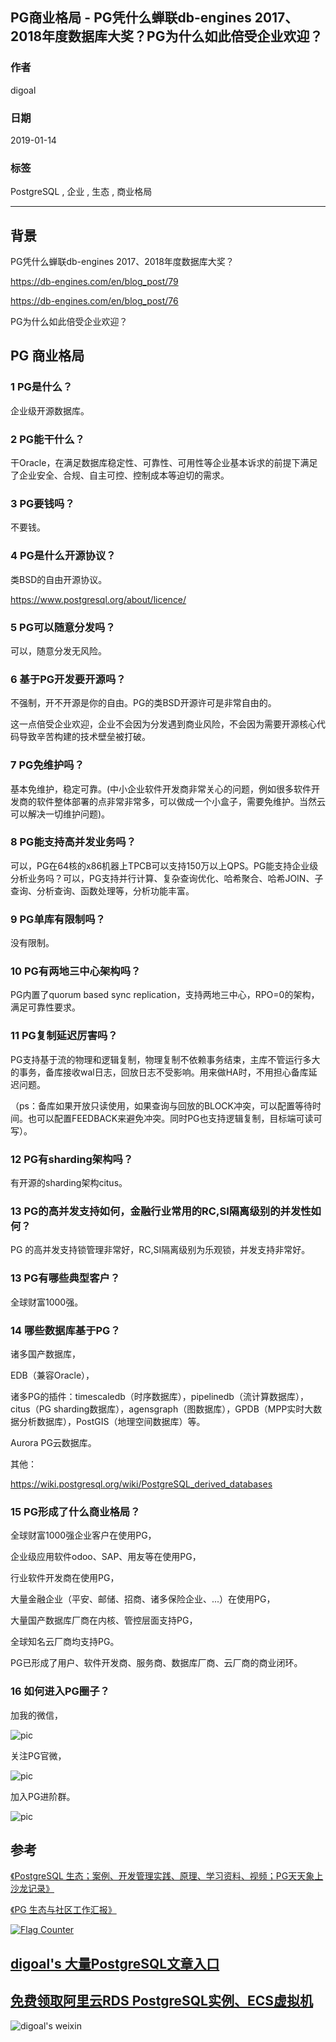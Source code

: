 ## PG商业格局 - PG凭什么蝉联db-engines 2017、2018年度数据库大奖？PG为什么如此倍受企业欢迎？  
                                                                                                                    
### 作者                                                                
digoal                                                                
                                                                                             
### 日期                                                                             
2019-01-14                                                         
                                                                  
### 标签                                                                                                      
PostgreSQL , 企业 , 生态 , 商业格局               
                                                                                                                    
----                                                                                                              
                                                                                                                       
## 背景   
  
PG凭什么蝉联db-engines 2017、2018年度数据库大奖？  
  
https://db-engines.com/en/blog_post/79  
  
https://db-engines.com/en/blog_post/76  
  
PG为什么如此倍受企业欢迎？  
  
## PG 商业格局       
  
### 1 PG是什么？  
  
企业级开源数据库。  
  
### 2 PG能干什么？  
  
干Oracle，在满足数据库稳定性、可靠性、可用性等企业基本诉求的前提下满足了企业安全、合规、自主可控、控制成本等迫切的需求。  
  
### 3 PG要钱吗？  
  
不要钱。  
  
### 4 PG是什么开源协议？  
  
类BSD的自由开源协议。  
  
https://www.postgresql.org/about/licence/  
  
### 5 PG可以随意分发吗？  
  
可以，随意分发无风险。  
  
### 6 基于PG开发要开源吗？  
  
不强制，开不开源是你的自由。PG的类BSD开源许可是非常自由的。  
  
这一点倍受企业欢迎，企业不会因为分发遇到商业风险，不会因为需要开源核心代码导致辛苦构建的技术壁垒被打破。  
  
### 7 PG免维护吗？  
  
基本免维护，稳定可靠。(中小企业软件开发商非常关心的问题，例如很多软件开发商的软件整体部署的点非常非常多，可以做成一个小盒子，需要免维护。当然云可以解决一切维护问题)。      
  
### 8 PG能支持高并发业务吗？  
  
可以，PG在64核的x86机器上TPCB可以支持150万以上QPS。PG能支持企业级分析业务吗？可以，PG支持并行计算、复杂查询优化、哈希聚合、哈希JOIN、子查询、分析查询、函数处理等，分析功能丰富。  
  
### 9 PG单库有限制吗？  
  
没有限制。  
  
### 10 PG有两地三中心架构吗？  
  
PG内置了quorum based sync replication，支持两地三中心，RPO=0的架构，满足可靠性要求。  
  
### 11 PG复制延迟厉害吗？
PG支持基于流的物理和逻辑复制，物理复制不依赖事务结束，主库不管运行多大的事务，备库接收wal日志，回放日志不受影响。用来做HA时，不用担心备库延迟问题。    
  
（ps：备库如果开放只读使用，如果查询与回放的BLOCK冲突，可以配置等待时间。也可以配置FEEDBACK来避免冲突。同时PG也支持逻辑复制，目标端可读可写）。  
  
### 12 PG有sharding架构吗？  
  
有开源的sharding架构citus。  
  
### 13 PG的高并发支持如何，金融行业常用的RC,SI隔离级别的并发性如何？
PG 的高并发支持锁管理非常好，RC,SI隔离级别为乐观锁，并发支持非常好。   
  
### 13 PG有哪些典型客户？  
  
全球财富1000强。  
    
  
### 14 哪些数据库基于PG？  
  
诸多国产数据库，  
  
EDB（兼容Oracle），  
  
诸多PG的插件：timescaledb（时序数据库），pipelinedb（流计算数据库），citus（PG sharding数据库），agensgraph（图数据库），GPDB（MPP实时大数据分析数据库），PostGIS（地理空间数据库）等。  
  
Aurora PG云数据库。  
  
其他：   
  
https://wiki.postgresql.org/wiki/PostgreSQL_derived_databases  
  
### 15 PG形成了什么商业格局？  
  
全球财富1000强企业客户在使用PG，  
  
企业级应用软件odoo、SAP、用友等在使用PG，  
  
行业软件开发商在使用PG，  
  
大量金融企业（平安、邮储、招商、诸多保险企业、...）在使用PG，  
  
大量国产数据库厂商在内核、管控层面支持PG，  
  
全球知名云厂商均支持PG。  
  
PG已形成了用户、软件开发商、服务商、数据库厂商、云厂商的商业闭环。  
  
### 16 如何进入PG圈子？  
  
加我的微信，  
  
![pic](../pic/digoal_weixin.jpg)    
  
关注PG官微，  
  
![pic](../pic/pg_weixin.jpg)    
  
加入PG进阶群。  
  
![pic](../pic/dingding_pg_chat.png)    
  
## 参考
[《PostgreSQL 生态；案例、开发管理实践、原理、学习资料、视频；PG天天象上沙龙记录》](../201801/20180121_01.md)  
  
[《PG 生态与社区工作汇报》](../201801/20180121_01_pdf_002.pdf)  
    
  
<a rel="nofollow" href="http://info.flagcounter.com/h9V1"  ><img src="http://s03.flagcounter.com/count/h9V1/bg_FFFFFF/txt_000000/border_CCCCCC/columns_2/maxflags_12/viewers_0/labels_0/pageviews_0/flags_0/"  alt="Flag Counter"  border="0"  ></a>  
  
  
## [digoal's 大量PostgreSQL文章入口](https://github.com/digoal/blog/blob/master/README.md "22709685feb7cab07d30f30387f0a9ae")
  
  
## [免费领取阿里云RDS PostgreSQL实例、ECS虚拟机](https://free.aliyun.com/ "57258f76c37864c6e6d23383d05714ea")
  
  
![digoal's weixin](../pic/digoal_weixin.jpg "f7ad92eeba24523fd47a6e1a0e691b59")
  
